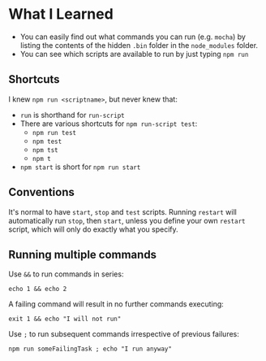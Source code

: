 # What I Learned

* You can easily find out what commands you can run (e.g. ```mocha```) by listing the contents of the hidden ```.bin``` folder in the ```node_modules``` folder.
* You can see which scripts are available to run by just typing ```npm run```

## Shortcuts
I knew `npm run <scriptname>`, but never knew that:
* ```run``` is shorthand for ```run-script```
* There are various shortcuts for ```npm run-script test```:
    * ```npm run test```
    * ```npm test```
    * ```npm tst```
    * ```npm t```
* ```npm start``` is short for ```npm run start```

## Conventions
It's normal to have ```start```, ```stop``` and ```test``` scripts. Running ```restart``` will automatically run ```stop```, then ```start```, unless you define your own ```restart``` script, which will only do exactly what you specify.

## Running multiple commands
Use ```&&``` to run commands in series:
```
echo 1 && echo 2
```

A failing command will result in no further commands executing:
```
exit 1 && echo "I will not run"
```

Use ```;``` to run subsequent commands irrespective of previous failures:
```
npm run someFailingTask ; echo "I run anyway"
```